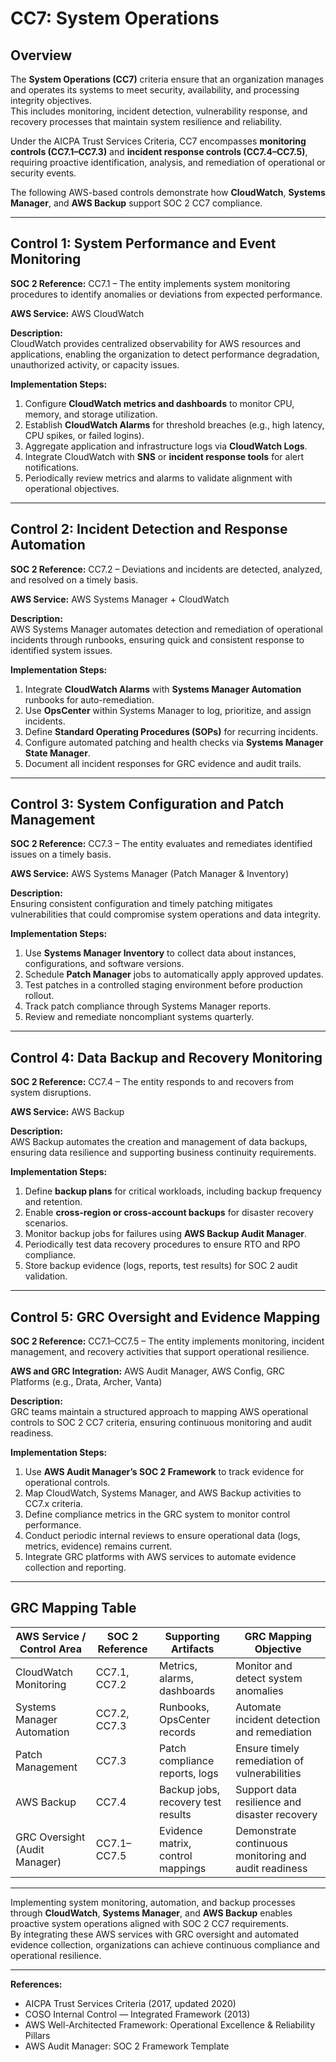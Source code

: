 # CC7: System Operations

## Overview
The **System Operations (CC7)** criteria ensure that an organization manages and operates its systems to meet security, availability, and processing integrity objectives.  
This includes monitoring, incident detection, vulnerability response, and recovery processes that maintain system resilience and reliability.

Under the AICPA Trust Services Criteria, CC7 encompasses **monitoring controls (CC7.1–CC7.3)** and **incident response controls (CC7.4–CC7.5)**, requiring proactive identification, analysis, and remediation of operational or security events.

The following AWS-based controls demonstrate how **CloudWatch**, **Systems Manager**, and **AWS Backup** support SOC 2 CC7 compliance.

---

## **Control 1: System Performance and Event Monitoring**

**SOC 2 Reference:** CC7.1 – The entity implements system monitoring procedures to identify anomalies or deviations from expected performance.

**AWS Service:** AWS CloudWatch

**Description:**  
CloudWatch provides centralized observability for AWS resources and applications, enabling the organization to detect performance degradation, unauthorized activity, or capacity issues.

**Implementation Steps:**
1. Configure **CloudWatch metrics and dashboards** to monitor CPU, memory, and storage utilization.  
2. Establish **CloudWatch Alarms** for threshold breaches (e.g., high latency, CPU spikes, or failed logins).  
3. Aggregate application and infrastructure logs via **CloudWatch Logs**.  
4. Integrate CloudWatch with **SNS** or **incident response tools** for alert notifications.  
5. Periodically review metrics and alarms to validate alignment with operational objectives.

---

## **Control 2: Incident Detection and Response Automation**

**SOC 2 Reference:** CC7.2 – Deviations and incidents are detected, analyzed, and resolved on a timely basis.

**AWS Service:** AWS Systems Manager + CloudWatch

**Description:**  
AWS Systems Manager automates detection and remediation of operational incidents through runbooks, ensuring quick and consistent response to identified system issues.

**Implementation Steps:**
1. Integrate **CloudWatch Alarms** with **Systems Manager Automation** runbooks for auto-remediation.  
2. Use **OpsCenter** within Systems Manager to log, prioritize, and assign incidents.  
3. Define **Standard Operating Procedures (SOPs)** for recurring incidents.  
4. Configure automated patching and health checks via **Systems Manager State Manager**.  
5. Document all incident responses for GRC evidence and audit trails.

---

## **Control 3: System Configuration and Patch Management**

**SOC 2 Reference:** CC7.3 – The entity evaluates and remediates identified issues on a timely basis.

**AWS Service:** AWS Systems Manager (Patch Manager & Inventory)

**Description:**  
Ensuring consistent configuration and timely patching mitigates vulnerabilities that could compromise system operations and data integrity.

**Implementation Steps:**
1. Use **Systems Manager Inventory** to collect data about instances, configurations, and software versions.  
2. Schedule **Patch Manager** jobs to automatically apply approved updates.  
3. Test patches in a controlled staging environment before production rollout.  
4. Track patch compliance through Systems Manager reports.  
5. Review and remediate noncompliant systems quarterly.

---

## **Control 4: Data Backup and Recovery Monitoring**

**SOC 2 Reference:** CC7.4 – The entity responds to and recovers from system disruptions.

**AWS Service:** AWS Backup

**Description:**  
AWS Backup automates the creation and management of data backups, ensuring data resilience and supporting business continuity requirements.

**Implementation Steps:**
1. Define **backup plans** for critical workloads, including backup frequency and retention.  
2. Enable **cross-region or cross-account backups** for disaster recovery scenarios.  
3. Monitor backup jobs for failures using **AWS Backup Audit Manager**.  
4. Periodically test data recovery procedures to ensure RTO and RPO compliance.  
5. Store backup evidence (logs, reports, test results) for SOC 2 audit validation.

---

## **Control 5: GRC Oversight and Evidence Mapping**

**SOC 2 Reference:** CC7.1–CC7.5 – The entity implements monitoring, incident management, and recovery activities that support operational resilience.

**AWS and GRC Integration:** AWS Audit Manager, AWS Config, GRC Platforms (e.g., Drata, Archer, Vanta)

**Description:**  
GRC teams maintain a structured approach to mapping AWS operational controls to SOC 2 CC7 criteria, ensuring continuous monitoring and audit readiness.

**Implementation Steps:**
1. Use **AWS Audit Manager’s SOC 2 Framework** to track evidence for operational controls.  
2. Map CloudWatch, Systems Manager, and AWS Backup activities to CC7.x criteria.  
3. Define compliance metrics in the GRC system to monitor control performance.  
4. Conduct periodic internal reviews to ensure operational data (logs, metrics, evidence) remains current.  
5. Integrate GRC platforms with AWS services to automate evidence collection and reporting.

---

## **GRC Mapping Table**

| AWS Service / Control Area  | SOC 2 Reference | Supporting Artifacts | GRC Mapping Objective |
|-----------------------------|-----------------|----------------------|------------------------|
| CloudWatch Monitoring        | CC7.1, CC7.2    | Metrics, alarms, dashboards | Monitor and detect system anomalies |
| Systems Manager Automation   | CC7.2, CC7.3    | Runbooks, OpsCenter records | Automate incident detection and remediation |
| Patch Management             | CC7.3           | Patch compliance reports, logs | Ensure timely remediation of vulnerabilities |
| AWS Backup                   | CC7.4           | Backup jobs, recovery test results | Support data resilience and disaster recovery |
| GRC Oversight (Audit Manager) | CC7.1–CC7.5    | Evidence matrix, control mappings | Demonstrate continuous monitoring and audit readiness |

---

Implementing system monitoring, automation, and backup processes through **CloudWatch**, **Systems Manager**, and **AWS Backup** enables proactive system operations aligned with SOC 2 CC7 requirements.  
By integrating these AWS services with GRC oversight and automated evidence collection, organizations can achieve continuous compliance and operational resilience.

---

**References:**  
- AICPA Trust Services Criteria (2017, updated 2020)  
- COSO Internal Control — Integrated Framework (2013)  
- AWS Well-Architected Framework: Operational Excellence & Reliability Pillars  
- AWS Audit Manager: SOC 2 Framework Template
